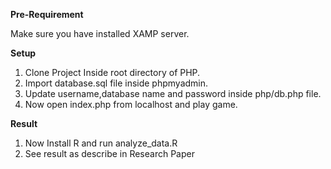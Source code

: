 **Pre-Requirement**

Make sure you have installed XAMP server.

**Setup**
1. Clone Project Inside root directory of PHP.
2. Import database.sql file inside phpmyadmin.
3. Update username,database name and password inside php/db.php file.
4. Now open index.php from localhost and play game.

**Result**
1. Now Install R and run analyze_data.R
2. See result as describe in Research Paper
